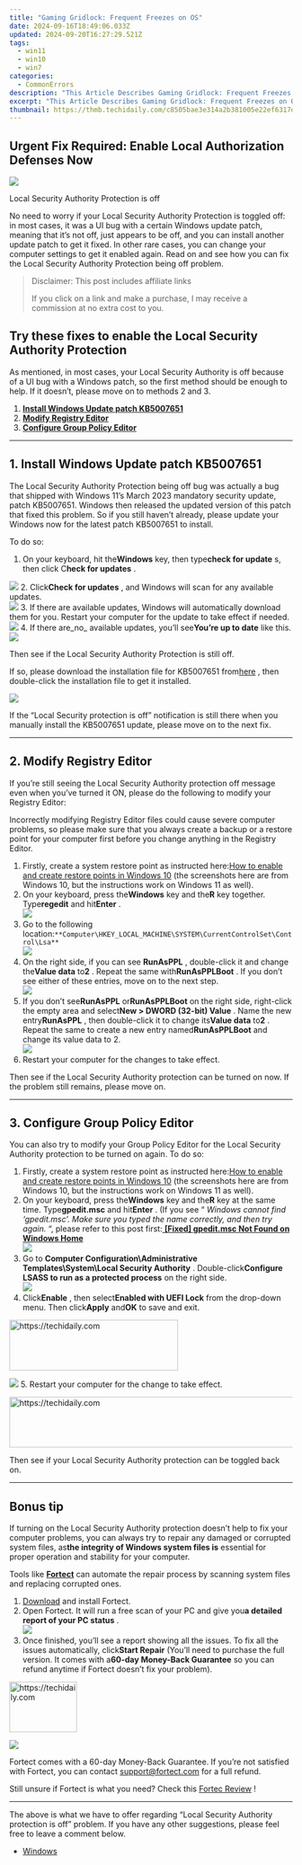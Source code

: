 ```yaml
---
title: "Gaming Gridlock: Frequent Freezes on OS"
date: 2024-09-16T18:49:06.033Z
updated: 2024-09-20T16:27:29.521Z
tags:
  - win11
  - win10
  - win7
categories:
  - CommonErrors
description: "This Article Describes Gaming Gridlock: Frequent Freezes on OS"
excerpt: "This Article Describes Gaming Gridlock: Frequent Freezes on OS"
thumbnail: https://thmb.techidaily.com/c8505bae3e314a2b381005e22ef6317da32419f0b4525c4f54b2150317447813.jpg
---
```


## Urgent Fix Required: Enable Local Authorization Defenses Now

![](https://images.drivereasy.com/wp-content/uploads/2023/11/image-24.png)

Local Security Authority Protection is off

 No need to worry if your Local Security Authority Protection is toggled off: in most cases, it was a UI bug with a certain Windows update patch, meaning that it’s not off, just appears to be off, and you can install another update patch to get it fixed. In other rare cases, you can change your computer settings to get it enabled again. Read on and see how you can fix the Local Security Authority Protection being off problem.

>  Disclaimer: This post includes affiliate links
>
>  If you click on a link and make a purchase, I may receive a commission at no extra cost to you.
>

## Try these fixes to enable the Local Security Authority Protection

 As mentioned, in most cases, your Local Security Authority is off because of a UI bug with a Windows patch, so the first method should be enough to help. If it doesn’t, please move on to methods 2 and 3.

1. **[Install Windows Update patch KB5007651](#m1)**
2. **[Modify Registry Editor](#m2)**
3. **[Configure Group Policy Editor](#m3)**

---

## 1\. Install Windows Update patch KB5007651

 The Local Security Authority Protection being off bug was actually a bug that shipped with Windows 11’s March 2023 mandatory security update, patch KB5007651\. Windows then released the updated version of this patch that fixed this problem. So if you still haven’t already, please update your Windows now for the latest patch KB5007651 to install.

To do so:

1. On your keyboard, hit the**Windows** key, then type**check for update** s, then click C**heck for updates** .  

![](https://images.drivereasy.com/wp-content/uploads/2023/09/image-18.png)
2. Click**Check for updates** , and Windows will scan for any available updates.  
![](https://images.drivereasy.com/wp-content/uploads/2023/09/image-19.png)
3. If there are available updates, Windows will automatically download them for you. Restart your computer for the update to take effect if needed.![](https://images.drivereasy.com/wp-content/uploads/2023/09/image-20.png)
4. If there are_no_ available updates, you’ll see**You’re up to date** like this.![](https://images.drivereasy.com/wp-content/uploads/2023/09/image-21.png)

Then see if the Local Security Authority Protection is still off.

 If so, please download the installation file for KB5007651 from[here](https://www.catalog.update.microsoft.com/Search.aspx?q=KB5007651) , then double-click the installation file to get it installed.

![](https://images.drivereasy.com/wp-content/uploads/2023/11/image-25.png)

 If the “Local Security protection is off” notification is still there when you manually install the KB5007651 update, please move on to the next fix.

---

## 2\. Modify Registry Editor

 If you’re still seeing the Local Security Authority protection off message even when you’ve turned it ON, please do the following to modify your Registry Editor:

 Incorrectly modifying Registry Editor files could cause severe computer problems, so please make sure that you always create a backup or a restore point for your computer first before you change anything in the Registry Editor.

1. Firstly, create a system restore point as instructed here:[How to enable and create restore points in Windows 10](https://tools.techidaily.com/drivereasy/download/) (the screenshots here are from Windows 10, but the instructions work on Windows 11 as well).
2. On your keyboard, press the**Windows** key and the**R** key together. Type**regedit** and hit**Enter** .  
![](https://images.drivereasy.com/wp-content/uploads/2023/11/image-27.png)
3. Go to the following location:`**Computer\HKEY_LOCAL_MACHINE\SYSTEM\CurrentControlSet\Control\Lsa**`  
![](https://images.drivereasy.com/wp-content/uploads/2023/11/image-26.png)
4. On the right side, if you can see **RunAsPPL** , double-click it and change the**Value data** to**2** . Repeat the same with**RunAsPPLBoot** . If you don’t see either of these entries, move on to the next step.  
![](https://images.drivereasy.com/wp-content/uploads/2023/11/image-29.png)
5. If you don’t see**RunAsPPL** or**RunAsPPLBoot** on the right side, right-click the empty area and select**New > DWORD (32-bit) Value** . Name the new entry**RunAsPPL** , then double-click it to change its**Value data** to**2** . Repeat the same to create a new entry named**RunAsPPLBoot** and change its value data to 2.  
![](https://images.drivereasy.com/wp-content/uploads/2023/11/image-28.png) [](https://cdn.windowsreport.com/wp-content/uploads/2023/03/regedit%5F1OHPX7onS7.png)
6. Restart your computer for the changes to take effect.

 Then see if the Local Security Authority protection can be turned on now. If the problem still remains, please move on.

---

## 3\. Configure Group Policy Editor

 You can also try to modify your Group Policy Editor for the Local Security Authority protection to be turned on again. To do so:

1. Firstly, create a system restore point as instructed here:[How to enable and create restore points in Windows 10](https://tools.techidaily.com/drivereasy/download/) (the screenshots here are from Windows 10, but the instructions work on Windows 11 as well).
2. On your keyboard, press the**Windows** key and the**R** key at the same time. Type**gpedit.msc** and hit**Enter** . (If you see “ _Windows cannot find ‘gpedit.msc’. Make sure you typed the name correctly, and then try again._ “, please refer to this post first:[ **\[Fixed\] gpedit.msc Not Found on Windows Home** ](https://tools.techidaily.com/drivereasy/download/)  
![](https://images.drivereasy.com/wp-content/uploads/2023/11/image-30.png)
3. Go to **Computer Configuration\\Administrative Templates\\System\\Local Security Authority** . Double-click**Configure LSASS to run as a protected process** on the right side.  
![](https://images.drivereasy.com/wp-content/uploads/2023/11/image-32.png)
4. Click**Enable** , then select**Enabled with UEFI Lock** from the drop-down menu. Then click**Apply** and**OK** to save and exit.  

<!-- affiliate ads begin -->
<a href="https://wigfever.sjv.io/c/5597632/2005196/22899" target="_top" id="2005196">
  <img src="//a.impactradius-go.com/display-ad/22899-2005196" border="0" alt="https://techidaily.com" width="300" height="90"/>
</a>
<img height="0" width="0" src="https://wigfever.sjv.io/i/5597632/2005196/22899" style="position:absolute;visibility:hidden;" border="0" />
<!-- affiliate ads end -->

![](https://images.drivereasy.com/wp-content/uploads/2023/11/image-34.png)
5. Restart your computer for the change to take effect.

<!-- affiliate ads begin -->
<a href="https://aligracehair.sjv.io/c/5597632/1896560/19272" target="_top" id="1896560">
  <img src="//a.impactradius-go.com/display-ad/19272-1896560" border="0" alt="https://techidaily.com" width="728" height="90"/>
</a>
<img height="0" width="0" src="https://aligracehair.sjv.io/i/5597632/1896560/19272" style="position:absolute;visibility:hidden;" border="0" />
<!-- affiliate ads end -->

 Then see if your Local Security Authority protection can be toggled back on.

---

## Bonus tip

 If turning on the Local Security Authority protection doesn’t help to fix your computer problems, you can always try to repair any damaged or corrupted system files, as**the integrity of Windows system files is** essential for proper operation and stability for your computer.

 Tools like **[Fortect](https://tools.techidaily.com/drivereasy/download/)**  can automate the repair process by scanning system files and replacing corrupted ones.

1. [Download](https://tools.techidaily.com/drivereasy/download/) and install Fortect.
2. Open Fortect. It will run a free scan of your PC and give you**a detailed report of your PC status** .  
![](https://images.drivereasy.com/wp-content/uploads/2020/10/fortect-start-scan.jpg)
3. Once finished, you’ll see a report showing all the issues. To fix all the issues automatically, click**Start Repair** (You’ll need to purchase the full version. It comes with a**60-day Money-Back Guarantee** so you can refund anytime if Fortect doesn’t fix your problem).  

<!-- affiliate ads begin -->
<a href="https://aligracehair.sjv.io/c/5597632/2135348/19272" target="_top" id="2135348">
  <img src="//a.impactradius-go.com/display-ad/19272-2135348" border="0" alt="https://techidaily.com" width="120" height="90"/>
</a>
<img height="0" width="0" src="https://aligracehair.sjv.io/i/5597632/2135348/19272" style="position:absolute;visibility:hidden;" border="0" />
<!-- affiliate ads end -->

![](https://images.drivereasy.com/wp-content/uploads/2020/10/fortect-start-repair.jpg)

 Fortect comes with a 60-day Money-Back Guarantee. If you’re not satisfied with Fortect, you can contact <support@fortect.com> for a full refund.

 Still unsure if Fortect is what you need? Check this [Fortec Review](https://tools.techidaily.com/drivereasy/download/) !

---

 The above is what we have to offer regarding “Local Security Authority protection is off” problem. If you have any other suggestions, please feel free to leave a comment below.

* [Windows](https://tools.techidaily.com/drivereasy/download/)

<ins class="adsbygoogle"
     style="display:block"
     data-ad-format="autorelaxed"
     data-ad-client="ca-pub-7571918770474297"
     data-ad-slot="1223367746"></ins>

<ins class="adsbygoogle"
     style="display:block"
     data-ad-client="ca-pub-7571918770474297"
     data-ad-slot="8358498916"
     data-ad-format="auto"
     data-full-width-responsive="true"></ins>



